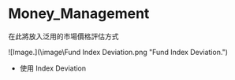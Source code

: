 # Money_Management

在此將放入泛用的市場價格評估方式

![Image.](\image\Fund Index Deviation.png "Fund Index Deviation.")

* 使用 Index Deviation